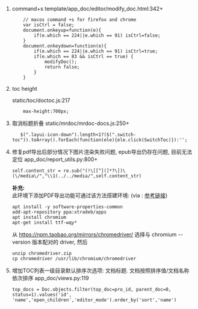 1. command+s
    template/app_doc/editor/modify_doc.html:342+
    ```
        // macos command +s for firefox and chrome
        var isCtrl = false;
        document.onkeyup=function(e){
            if(e.which == 224||e.which == 91) isCtrl=false;
        }
        document.onkeydown=function(e){
            if(e.which == 224||e.which == 91) isCtrl=true;
            if(e.which == 83 && isCtrl == true) {
                modifyDoc();
                return false;
            }
        }
     ```

2. toc height
   
    static/toc/doctoc.js:217
    ```
        max-height:700px;
    ```

3. 取消标题折叠
    static/mrdoc/mrdoc-docs.js:250+
    ```
       $(".layui-icon-down").length<1?($(".switch-toc")).toArray().forEach(function(ele){ele.click(SwitchToc)}):'';
    ```

4. 修复pdf导出后部分情况下图片渲染失败问题, epub导出仍存在问题, 目前无法定位
    app_doc/report_utils.py:800+
    ```           
    self.content_str = re.sub("(!\[[^](]*?\])\(\/media\/","\\1(../../media/",self.content_str)
    ```
    **补充:**    
    此环境下添加PDF导出功能可通过该方法搭建环境: (via : [参考链接](https://ubuntuhandbook.org/index.php/2021/05/install-chromium-browser-ppa-ubuntu-20-04/))
    ```
    apt install -y software-properties-common
    add-apt-repository ppa:xtradeb/apps
    apt install chromium
    apt-get install ttf-wqy*
    ```
    从 https://npm.taobao.org/mirrors/chromedriver/ 选择与 chromium --version 版本配对的 driver, 然后 
    ```
    unzip chromedriver.zip
    cp chromedriver /usr/lib/chromium/chromedriver
    ``` 
 
5. 增加TOC列表一级目录默认排序次选项: 文档标题. 文档按照排序值/文档名称依次排序
    app_doc/views.py:119
    ```
    top_docs = Doc.objects.filter(top_doc=pro_id, parent_doc=0, status=1).values('id', 'name','open_children','editor_mode').order_by('sort','name')
    ```